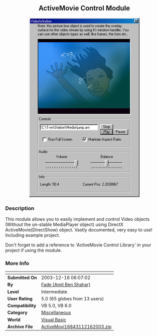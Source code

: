 ﻿<div align="center">

## ActiveMovie Control Module

<img src="PIC2003121666301310.jpg">
</div>

### Description

This module allows you to easily implement and control Video objects (Without the un-stable MediaPlayer object) using DirectX ActiveMovie(DirectShow) object. Vastly documented, very easy to use! Including example project.

Don't forget to add a reference to 'ActiveMovie Control Library' in your project if using the module.
 
### More Info
 


<span>             |<span>
---                |---
**Submitted On**   |2003-12-16 06:07:02
**By**             |[Fade \(Amit Ben Shahar\)](https://github.com/Planet-Source-Code/PSCIndex/blob/master/ByAuthor/fade-amit-ben-shahar.md)
**Level**          |Intermediate
**User Rating**    |5.0 (65 globes from 13 users)
**Compatibility**  |VB 5\.0, VB 6\.0
**Category**       |[Miscellaneous](https://github.com/Planet-Source-Code/PSCIndex/blob/master/ByCategory/miscellaneous__1-1.md)
**World**          |[Visual Basic](https://github.com/Planet-Source-Code/PSCIndex/blob/master/ByWorld/visual-basic.md)
**Archive File**   |[ActiveMovi16843112162003\.zip](https://github.com/Planet-Source-Code/fade-amit-ben-shahar-activemovie-control-module__1-50480/archive/master.zip)








